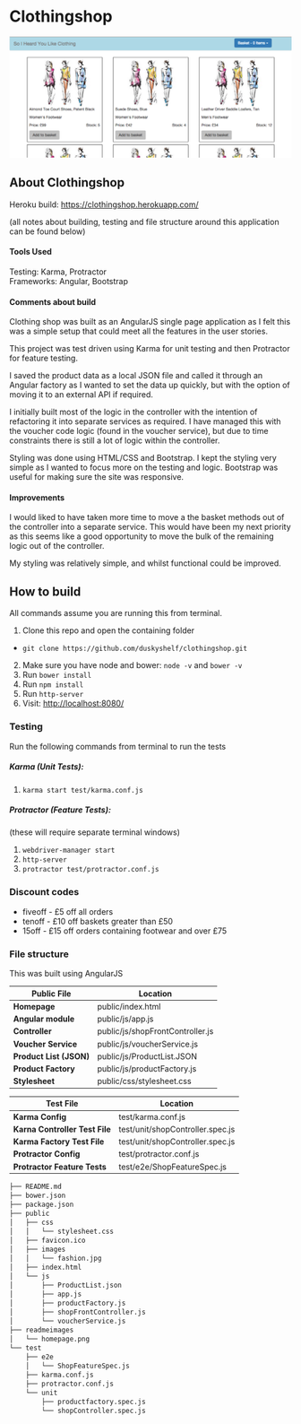 # Clothingshop

![homepage](/readmeimages/homepage.png)

## About Clothingshop

Heroku build: https://clothingshop.herokuapp.com/

(all notes about building, testing and file structure around this application can be found below)

#### Tools Used

Testing: Karma, Protractor  
Frameworks: Angular, Bootstrap

#### Comments about build

Clothing shop was built as an AngularJS single page application as I felt this was a simple setup that could meet all the features in the user stories.

This project was test driven using Karma for unit testing and then Protractor for feature testing.

I saved the product data as a local JSON file and called it through an Angular factory as I wanted to set the data up quickly, but with the option of moving it to an external API if required.

I initially built most of the logic in the controller with the intention of refactoring it into separate services as required. I have managed this with the voucher code logic (found in the voucher service), but due to time constraints there is still a lot of logic within the controller.

Styling was done using HTML/CSS and Bootstrap. I kept the styling very simple as I wanted to focus more on the testing and logic. Bootstrap was useful for making sure the site was responsive.

#### Improvements

I would liked to have taken more time to move a the basket methods out of the controller into a separate service. This would have been my next priority as this seems like a good opportunity to move the bulk of the remaining logic out of the controller.

My styling was relatively simple, and whilst functional could be improved.

## How to build

All commands assume you are running this from terminal.

1. Clone this repo and open the containing folder
  * `git clone https://github.com/duskyshelf/clothingshop.git`
2. Make sure you have node and bower: `node -v` and `bower -v`  
3. Run `bower install`  
4. Run `npm install`  
5. Run `http-server`  
6. Visit: [http://localhost:8080/ ](http://localhost:8080/ )  

### Testing

Run the following commands from terminal to run the tests

##### Karma (Unit Tests):  
1. `karma start test/karma.conf.js`

##### Protractor (Feature Tests):
(these will require separate terminal windows)  
1. `webdriver-manager start`  
2. `http-server`  
3. `protractor test/protractor.conf.js`  


### Discount codes

* fiveoff - £5 off all orders
* tenoff - £10 off baskets greater than £50
* 15off - £15 off orders containing footwear and over £75

### File structure

This was built using AngularJS

**Public File** | **Location**
--- | ---
**Homepage** | public/index.html
**Angular module** | public/js/app.js
**Controller** | public/js/shopFrontController.js
**Voucher Service** | public/js/voucherService.js
**Product List (JSON)** | public/js/ProductList.JSON
**Product Factory** | public/js/productFactory.js
**Stylesheet** | public/css/stylesheet.css

**Test File** | **Location**
--- | ---
**Karma Config** | test/karma.conf.js
**Karna Controller Test File** | test/unit/shopController.spec.js
**Karma Factory Test File** | test/unit/shopController.spec.js
**Protractor Config** | test/protractor.conf.js
**Protractor Feature Tests** | test/e2e/ShopFeatureSpec.js

    ├── README.md
    ├── bower.json
    ├── package.json
    ├── public
    │   ├── css
    │   │   └── stylesheet.css
    │   ├── favicon.ico
    │   ├── images
    │   │   └── fashion.jpg
    │   ├── index.html
    │   └── js
    │       ├── ProductList.json
    │       ├── app.js
    │       ├── productFactory.js
    │       ├── shopFrontController.js
    │       └── voucherService.js
    ├── readmeimages
    │   └── homepage.png
    └── test
        ├── e2e
        │   └── ShopFeatureSpec.js
        ├── karma.conf.js
        ├── protractor.conf.js
        └── unit
            ├── productfactory.spec.js
            └── shopController.spec.js
